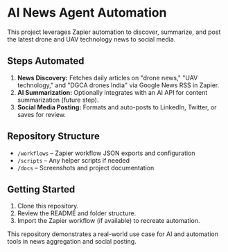 # AI News Agent Automation

This project leverages Zapier automation to discover, summarize, and post the latest drone and UAV technology news to social media.

## Steps Automated

1. **News Discovery:** Fetches daily articles on "drone news," "UAV technology," and "DGCA drones India" via Google News RSS in Zapier.
2. **AI Summarization:** Optionally integrates with an AI API for content summarization (future step).
3. **Social Media Posting:** Formats and auto-posts to LinkedIn, Twitter, or saves for review.

## Repository Structure

- `/workflows` – Zapier workflow JSON exports and configuration
- `/scripts` – Any helper scripts if needed
- `/docs` – Screenshots and project documentation

## Getting Started

1. Clone this repository.
2. Review the README and folder structure.
3. Import the Zapier workflow (if available) to recreate automation.

This repository demonstrates a real-world use case for AI and automation tools in news aggregation and social posting.
